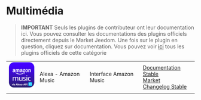
# Multimédia


>**IMPORTANT**
>Seuls les plugins de contributeur ont leur documentation ici. Vous pouvez consulter les documentations des plugins officiels directement depuis le Market Jeedom. Une fois sur le plugin en question, cliquez sur documentation.
>Vous pouvez voir [ici](https://market.jeedom.com/index.php?v=d&p=market&type=plugin&categorie=multimedia) tous les plugins officiels de cette catégorie


| | | | |
|--- | --- | --- | ---|
|<img src="alexaamazonmusic/alexaamazonmusic_icon.png" class="pluginLogo" width="100" />|Alexa - Amazon Music|Interface Amazon Music|[Documentation Stable](http://jeedom.sigalou-domotique.fr/alexa-amazon-music-documentation)<br/>[Market](https://market.jeedom.com/index.php?v=d&p=market_display&id=3910)<br/>[Changelog Stable](http://jeedom.sigalou-domotique.fr/alexa-api-changelog)|
